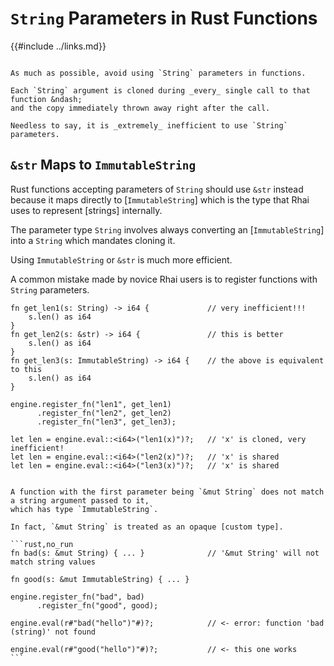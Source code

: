 `String` Parameters in Rust Functions
====================================

{{#include ../links.md}}


~~~admonish warning "Avoid `String` parameters"

As much as possible, avoid using `String` parameters in functions.

Each `String` argument is cloned during _every_ single call to that function &ndash;
and the copy immediately thrown away right after the call.

Needless to say, it is _extremely_ inefficient to use `String` parameters.
~~~


`&str` Maps to `ImmutableString`
-------------------------------

Rust functions accepting parameters of `String` should use `&str` instead because it maps directly
to [`ImmutableString`] which is the type that Rhai uses to represent [strings] internally.

The parameter type `String` involves always converting an [`ImmutableString`] into a `String`
which mandates cloning it.

Using `ImmutableString` or `&str` is much more efficient.

A common mistake made by novice Rhai users is to register functions with `String` parameters.

```rust,no_run
fn get_len1(s: String) -> i64 {             // very inefficient!!!
    s.len() as i64
}
fn get_len2(s: &str) -> i64 {               // this is better
    s.len() as i64
}
fn get_len3(s: ImmutableString) -> i64 {    // the above is equivalent to this
    s.len() as i64
}

engine.register_fn("len1", get_len1)
      .register_fn("len2", get_len2)
      .register_fn("len3", get_len3);

let len = engine.eval::<i64>("len1(x)")?;   // 'x' is cloned, very inefficient!
let len = engine.eval::<i64>("len2(x)")?;   // 'x' is shared
let len = engine.eval::<i64>("len3(x)")?;   // 'x' is shared
```


~~~admonish danger "`&mut String` does not work"

A function with the first parameter being `&mut String` does not match a string argument passed to it,
which has type `ImmutableString`.

In fact, `&mut String` is treated as an opaque [custom type].

```rust,no_run
fn bad(s: &mut String) { ... }              // '&mut String' will not match string values

fn good(s: &mut ImmutableString) { ... }

engine.register_fn("bad", bad)
      .register_fn("good", good);

engine.eval(r#"bad("hello")"#)?;            // <- error: function 'bad (string)' not found

engine.eval(r#"good("hello")"#)?;           // <- this one works
```
~~~

